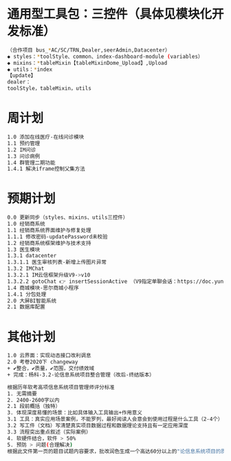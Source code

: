 <!--
 * @Descripttion: 周计划
 * @version: 1.0.0
 * @Author: Kenny
 * @Date: 2025-04-30 15:42:29
 * @LastEditors: ~
 * @LastEditTime: 2025-05-12 17:48:53
-->
# 通用型工具包：三控件（具体见模块化开发标准）

```bash
（合作项目 bus_*AC/SC/TRN,Dealer,seerAdmin,Datacenter）
◆ styles：*toolStyle、common、index-dashboard-module (variables）
◆ mixins：*tableMixin【tableMixinDome_Upload】,Upload
◆ utils：*index
【update】
dealer：
toolStyle，tableMixin，utils
```

# 周计划

```bash
1.0 添加在线医疗-在线问诊模块
1.1 预约管理
1.2 IM问诊
1.3 问诊病例
1.4 群管理二期功能
1.4.1 解决iframe控制父集方法
```

# 预期计划

```bash
0.0 更新同步（styles、mixins、utils三控件）
1.0 经销商系统
1.1 经销商系统界面维护与修复处理
1.1.1 修改密码-updatePassword未校验
1.2 经销商系统框架维护与技术支持
1.3 医生模块
1.3.1 datacenter
1.3.1.1 医生审核列表-新增上传图片异常
1.3.2 IMChat 
1.3.2.1 IM云信框架升级V9->v10
1.3.2.2 gotoChat 👉 insertSessionActive （V9指定单聊会话：https://doc.yunxin.163.com/docs/interface/messaging/web/typedoc/UIKit/Latest/zh/modules.html）
1.4 商城模块-思尔商城小程序
1.4.1 分包处理
2.0 大屏BI智能系统
2.1 数据库配置
```

# 其他计划

```bash
1.0 云界面：实现动态接口改利调息
2.0 考卷2020下 changeway
+ ✔整合，✔质量，✔范围，交付绩效域
+ 完成：杨科-3.2-论信息系统项目整合管理（改后-终结版本）

根据历年软考高项信息系统项目管理师评分标准
1. 无需摘要
2. 2400-2600字以内
2.1 段前概括（独特）
3. 体现深度易懂的场景：比如具体输入工具输出+作用意义
3.1 工具：真实应用场景案例，不能罗列，最好阅读人会意会到使用过程是什么工具（2-4个）
3.2 写工件（文档）写清楚真实项目数据过程和数据理论支持且有一定应用深度
3.3 流程突出重点叙述（实际案例）
4. 软硬件结合，软件 > 50%
5. 预防 > 问题(合理解决)
根据此文件第一页的题目试题内容要求，批改润色生成一个高达60分以上的"论信息系统项目的质量管理"的优秀论文
```
